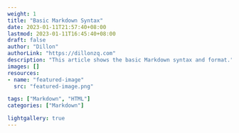 ```yaml
---
weight: 1
title: "Basic Markdown Syntax"
date: 2023-01-11T21:57:40+08:00
lastmod: 2023-01-11T16:45:40+08:00
draft: false
author: "Dillon"
authorLink: "https://dillonzq.com"
description: "This article shows the basic Markdown syntax and format."
images: []
resources:
- name: "featured-image"
  src: "featured-image.png"

tags: ["Markdown", "HTML"]
categories: ["Markdown"]

lightgallery: true
---
```

